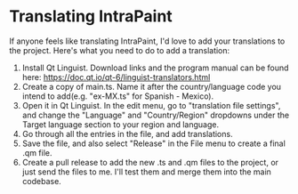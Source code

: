 # Translating IntraPaint

If anyone feels like translating IntraPaint, I'd love to add your translations to the project. Here's what you need to do to add a translation:

1. Install Qt Linguist. Download links and the program manual can be found here: https://doc.qt.io/qt-6/linguist-translators.html
2. Create a copy of main.ts. Name it after the country/language code you intend to add(e.g. "ex-MX.ts" for Spanish - Mexico).
3. Open it in Qt Linguist. In the edit menu, go to "translation file settings", and change the "Language" and "Country/Region" dropdowns under the Target language section to your region and language.
4. Go through all the entries in the file, and add translations.
5. Save the file, and also select "Release" in the File menu to create a final .qm file.
6. Create a pull release to add the new .ts and .qm files to the project, or just send the files to me. I'll test them and merge them into the main codebase.